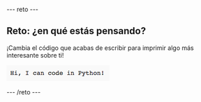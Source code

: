 \--- reto \---

## Reto: ¿en qué estás pensando?

¡Cambia el código que acabas de escribir para imprimir algo más interesante sobre ti!

![screenshot](images/me-mind.png)

\--- /reto \---